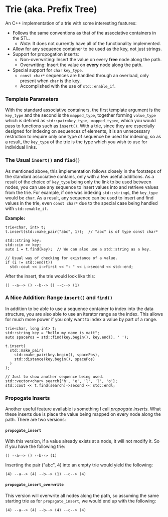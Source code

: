# Trie (aka. Prefix Tree)

An C++ implementation of a trie with some interesting features:

- Follows the same conventions as that of the associative containers in the STL.
  + *Note:* It does not currently have all of the functionality implemented.
- Allow for any sequence container to be used as the key, not just strings.
- Support for propogation inserts:
  + Non-overwriting: Insert the value on every **free** node along the path.
  + Overwriting: Insert the value on **every** node along the path.
- Special support for `char` `key_type`.
  + `const char*` sequences are handled through an overload, only present
	when `char` is the key.
  + Accomplished with the use of `std::enable_if`.


### Template Parameters

With the standard associative containers, the first template argument
is the `key_type` and the second is the `mapped_type`, together forming
`value_type` which is defined as `std::pair<key_type,
mapped_type>`, which you would pass to functions such as
`insert()`. With a trie, since they are especially designed for indexing
on sequences of elements, it is an unnecessary restriction to require
only one type of sequence be used for indexing, so as a result, the
`key_type` of the trie is the type which you wish to use for
individual links.


### The Usual `insert()` and `find()`

As mentioned above, this implementation follows closely in the
footsteps of the standard associative contains, only with a few
useful additions. As a result of the choice of `key_type` being only
the link to be used between nodes, you can use any sequence to
insert values into and retrieve values from the trie. For example, if
one was indexing `std::string`s, the `key_type` would be `char`. As a
result, any sequence can be used to insert and find values in the
trie, even `const char*` due to the special case being handled with
`std::enable_if`.

**Example:**

	trie<char, int> t;
	t.insert(std::make_pair("abc", 1));  // "abc" is of type const char*

	std::string key;
	std::cin >> key;
	auto i = t.find(key);  // We can also use a std::string as a key.

	// Usual way of checking for existance of a value.
	if (i != std::end(t))
	  std::cout << i->first << ": " << i->second << std::end;

After the insert, the trie would look like this:

    () --a--> () --b--> () --c--> (1)


### A Nice Addition: Range `insert()` and `find()`

In addition to be able to use a sequence container to index into the
data structure, you are also able to use an iterator range as the
index. This allows for much more power if you only want to index a
value by part of a range.

	trie<char, long int> t;
	std::string key = "hello my name is matt";
	auto spacePos = std::find(key.begin(), key.end(), ' ');

	t.insert(
	  std::make_pair(
	    std::make_pair(key.begin(), spacePos),
	    std::distance(key.begin(), spacePos)
	  )
	);

	// Just to show another sequence being used.
	std::vector<char> search{'h', 'e', 'l', 'l', 'o'};
	std::cout << t.find(search)->second << std::endl;


### Propogate Inserts

Another useful feature available is something I call *propogate
inserts*. What these inserts due is place the value being mapped
on every node along the path. There are two versions:

#### `propogate_insert`

With this version, if a value already exists at a node, it will not
modify it. So if you have the following trie:

	() --a--> () --b--> (1)

Inserting the pair ("abc", 4) into an empty trie would yield the
following: 

	(4) --a--> (4) --b--> (1) --c--> (4)


#### `propogate_insert_overwrite`

This version will overwrite all nodes along the path, so assuming the
same starting trie as for `propagate_insert`, we would end up with
the following:

	(4) --a--> (4) --b--> (4) --c--> (4)
